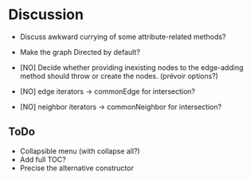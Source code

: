 # Discussion

* Discuss awkward currying of some attribute-related methods?
* Make the graph Directed by default?

* [NO] Decide whether providing inexisting nodes to the edge-adding method should throw or create the nodes. (prévoir options?)
* [NO] edge iterators -> commonEdge for intersection?
* [NO] neighbor iterators -> commonNeighbor for intersection?


## ToDo

* Collapsible menu (with collapse all?)
* Add full TOC?
* Precise the alternative constructor
